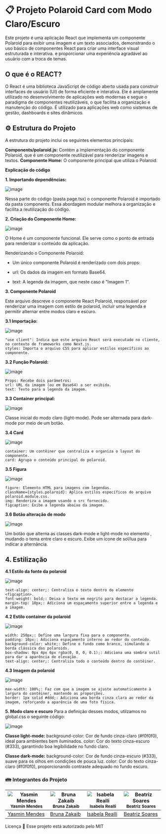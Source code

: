 # **📋 Projeto Polaroid Card com Modo Claro/Escuro**

Este projeto é uma aplicação React que implementa um componente Polaroid para exibir uma imagem e um texto associados, demonstrando o uso básico de componentes React para criar uma interface visual estruturada e interativa. e proporcionar uma experiência agradável ao usuário com a troca de temas.

## **O que é o REACT?**

O React é uma biblioteca JavaScript de código aberto usada para construir interfaces de usuário (UI) de forma eficiente e interativa. Ele é amplamente utilizado no desenvolvimento de aplicações web modernas e segue o paradigma de componentes reutilizáveis, o que facilita a organização e manutenção do código. É utilizado para aplicações web como sistemas de gestão, dashboards e sites dinâmicos.


## **⚙ Estrutura do Projeto**

A estrutura do projeto inclui os seguintes elementos principais:

**Components/polaroid.js:** Contém a implementação do componente Polaroid, que é um componente reutilizável para renderizar imagens e textos.
**Componente Home:** O componente principal que utiliza o Polaroid.

**Explicação do código**

**1. Importando dependências:**
   
![image](https://github.com/user-attachments/assets/b2230130-b705-4d29-8c81-8b1344dab5c3)


Nessa parte do código (pasta page.tsx) o componente Polaroid é importado da pasta components. Essa abordagem modular melhora a organização e facilita a reutilização do código.

**2. Criação do Componente Home:**

![image](https://github.com/user-attachments/assets/3a3f06ef-089a-4454-9b4c-54c41f918298)


O Home é um componente funcional. Ele serve como o ponto de entrada para renderizar o conteúdo da aplicação.

Renderizando o Componente Polaroid:
- Um único componente Polaroid é renderizado com dois props:
   
- url: Os dados da imagem em formato Base64.
- text: A legenda da imagem, que neste caso é "Imagem 1".

**3. Componente Polaroid**

Este arquivo descreve o componente React Polaroid, responsável por renderizar uma imagem com estilo de polaroid, incluir uma legenda e permitir alternar entre modos claro e escuro.


**3.1 Importação:**

![image](https://github.com/user-attachments/assets/3c9f2495-3ef8-4271-81e8-a629657ed3d9)

```
"use client": Indica que este arquivo React será executado no cliente, no contexto de frameworks como Next.js.
styles: Importa o arquivo CSS para aplicar estilos específicos ao componente.
```

**3.2 Função Polaroid:**

![image](https://github.com/user-attachments/assets/dfb425e8-0426-4582-8f16-065946d866e7)

```
Props: Recebe dois parâmetros:
url: URL da imagem (ou em Base64) a ser exibida.
text: Texto para a legenda da imagem.
```

**3.3 Container principal:**

![image](https://github.com/user-attachments/assets/e977cf45-175d-45a1-afb2-38041dd142bf)

Classe inicial do modo claro (light-mode). Pode ser alternada para dark-mode por meio de um botão.

**3.4 Card**

![image](https://github.com/user-attachments/assets/d7a7af9b-4904-4fc6-81c3-3d197c22b55f)
```
container: Um contêiner que centraliza e organiza o layout do componente.
card: Agrupa o conteúdo principal do polaroid.
```

**3.5 Figura**

![image](https://github.com/user-attachments/assets/b5b4427b-82e4-4549-a38c-b6bdbc4929d2)

```
figure: Elemento HTML para imagens com legendas.
className={styles.polaroid}: Aplica estilos específicos do arquivo polaroid.module.css.
img: Renderiza a imagem usando o src fornecido.
figcaption: Exibe a legenda abaixo da imagem.
```

**3.6 Botão alteração de modo** 

![image](https://github.com/user-attachments/assets/1382eaa7-7d04-46b2-a807-51d7536e2c8a)

Um botão que alterna as classes dark-mode e light-mode no elemento <body>, mudando o tema entre claro e escuro. Exibe um ícone de sol/lua para indicar a alternância.


## 4. Estilização

**4.1 Estilo da fonte da polaroid**

![image](https://github.com/user-attachments/assets/1c789513-10f5-481f-b5d5-c29911bd94ba)

```
text-align: center;: Centraliza o texto dentro do elemento <figcaption>.
font-weight: bold;: Deixa o texto em negrito para destacar a legenda.
margin-top: 10px;: Adiciona um espaçamento superior entre a legenda e a imagem.
```

**4.2 Estilo container da polaroid**

![image](https://github.com/user-attachments/assets/da67a432-4beb-4a89-88d2-56b30af68e40)

```
width: 250px;: Define uma largura fixa para o componente.
padding: 10px;: Adiciona espaçamento interno ao redor do conteúdo.
background-color: white;: Define o fundo como branco, simulando a borda clássica das polaroids.
box-shadow: 0px 4px 6px rgba(0, 0, 0, 0.1);: Adiciona uma sombra sutil para dar a aparência de elevação.
text-align: center;: Centraliza todo o conteúdo dentro do contêiner.
```

**4.3 Imagem da polaroid**

![image](https://github.com/user-attachments/assets/91862277-ef42-414d-8dba-7a2e31272c60)

```
max-width: 100%;: Faz com que a imagem se ajuste automaticamente à largura do contêiner, mantendo as proporções.
border: 1px solid #ddd;: Adiciona uma borda cinza clara ao redor da imagem, reforçando a aparência de uma foto física.
```

**5. Modo claro e escuro**
Para a definição desses modos, utilzamos no global.css o seguinte código: 


![image](https://github.com/user-attachments/assets/b7444c8e-d8eb-43c2-af5d-394e64722fbb)


**Classe light-mode:**
background-color: Cor de fundo cinza-claro (#f0f0f0), ideal para ambientes bem iluminados.
color: Cor do texto cinza-escuro (#333), garantindo boa legibilidade no fundo claro.

**Classe dark-mode:**
background-color: Cor de fundo cinza-escuro (#333), suave para os olhos em condições de pouca luz.
color: Cor do texto cinza-claro (#f0f0f0), proporcionando contraste adequado no fundo escuro.

### :family: Integrantes do Projeto


| ![Yasmin Mendes](https://avatars.githubusercontent.com/u/178385852?v=4) <br> <sub> Yasmin Mendes </sub> | ![Bruna Zakaib](https://avatars.githubusercontent.com/u/130071892?v=4) <br> <sub> Bruna Zakaib </sub> | ![Isabela Realli](https://avatars.githubusercontent.com/u/180230011?v=4) <br> <sub> Isabela Realli </sub> | ![Beatriz Soares](https://avatars.githubusercontent.com/u/180229545?v=4) <br> <sub> Beatriz Soares </sub> |
| --- | --- | --- | --- |
| [Yasmin Mendes](https://github.com/YasminMSouza) | [Bruna Zakaib](https://github.com/brunazpessoa) | [Isabela Realli](https://github.com/IsabelaReali) | [Beatriz Soares](https://github.com/Beatriz-sol) |

Licença 📝
Esse projeto está autorizado pelo MIT
